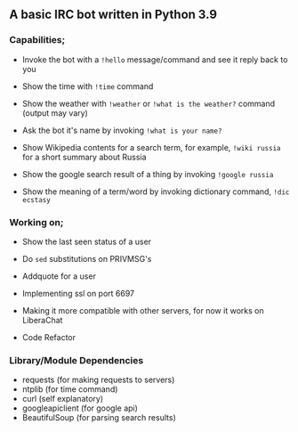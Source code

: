 ## A basic IRC bot written in Python 3.9

### Capabilities;

* Invoke the bot with a `!hello` message/command and see it reply back to you

* Show the time with `!time` command

* Show the weather with `!weather` or `!what is the weather?` command (output may vary)

* Ask the bot it's name by invoking `!what is your name?`

* Show Wikipedia contents for a search term, for example, `!wiki russia` for a short summary about Russia

* Show the google search result of a thing by invoking `!google russia`

* Show the meaning of a term/word by invoking dictionary command, `!dic ecstasy`

### Working on;

* Show the last seen status of a user

* Do `sed` substitutions on PRIVMSG's

* Addquote for a user

* Implementing ssl on port 6697

* Making it more compatible with other servers, for now it works on LiberaChat

* Code Refactor

### Library/Module Dependencies

* requests (for making requests to servers)
* ntplib (for time command)
* curl (self explanatory)
* googleapiclient (for google api)
* BeautifulSoup (for parsing search results)

